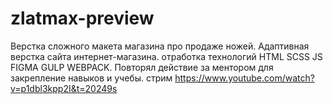 # zlatmax-preview
Верстка сложного макета магазина про продаже ножей. Адаптивная верстка сайта интернет-магазина. 
отработка технологий HTML SCSS JS FIGMA GULP WEBPACK.
Повторял  действие за ментором для закрепление навыков и учебы.
стрим https://www.youtube.com/watch?v=p1dbl3kpp2I&t=20249s
